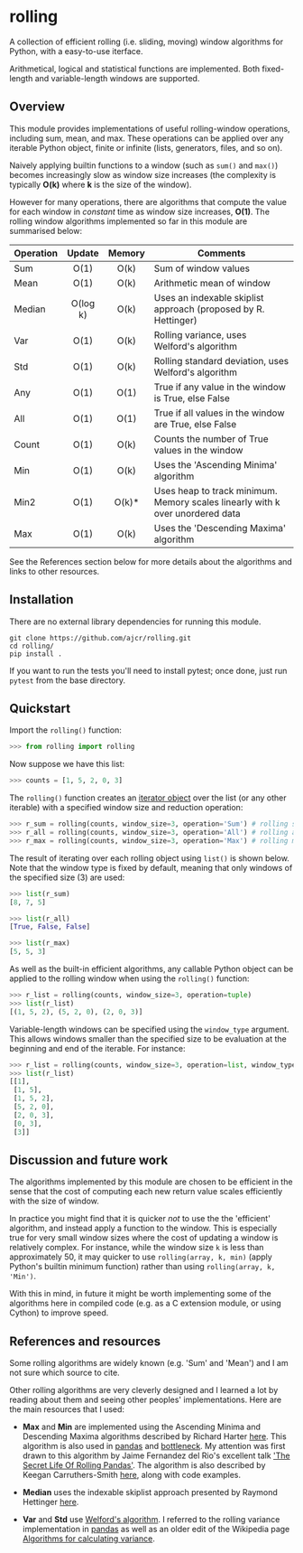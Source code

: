 # rolling

A collection of efficient rolling (i.e. sliding, moving) window algorithms for Python, with a easy-to-use iterface.

Arithmetical, logical and statistical functions are implemented. Both fixed-length and variable-length windows are supported.

## Overview

This module provides implementations of useful rolling-window operations, including sum, mean, and max. These operations can be applied over any iterable Python object, finite or infinite (lists, generators, files, and so on).

Naively applying builtin functions to a window (such as `sum()` and `max()`) becomes increasingly slow as window size increases (the complexity is typically **O(k)** where **k** is the size of the window).

However for many operations, there are algorithms that compute the value for each window in _constant_ time as window size increases, **O(1)**. The rolling window algorithms implemented so far in this module are summarised below:

| Operation                | Update   | Memory | Comments |
| ------------------------ |:--------:|:------:|-----------------------------|
| Sum                      | O(1)     | O(k)   | Sum of window values |
| Mean                     | O(1)     | O(k)   | Arithmetic mean of window |
| Median                   | O(log k) | O(k)   | Uses an indexable skiplist approach (proposed by R. Hettinger) |
| Var                      | O(1)     | O(k)   | Rolling variance, uses Welford's algorithm |
| Std                      | O(1)     | O(k)   | Rolling standard deviation, uses Welford's algorithm |
| Any                      | O(1)     | O(1)   | True if any value in the window is True, else False |
| All                      | O(1)     | O(1)   | True if all values in the window are True, else False |
| Count                    | O(1)     | O(k)   | Counts the number of True values in the window |
| Min                      | O(1)     | O(k)   | Uses the 'Ascending Minima' algorithm |
| Min2                     | O(1)     | O(k)*  | Uses heap to track minimum. Memory scales linearly with k over unordered data |
| Max                      | O(1)     | O(k)   | Uses the 'Descending Maxima' algorithm |

See the References section below for more details about the algorithms and links to other resources.

## Installation

There are no external library dependencies for running this module.

```
git clone https://github.com/ajcr/rolling.git
cd rolling/
pip install .
```
If you want to run the tests you'll need to install pytest; once done, just run `pytest` from the base directory.

## Quickstart

Import the `rolling()` function:
```python
>>> from rolling import rolling
```
Now suppose we have this list:
```python
>>> counts = [1, 5, 2, 0, 3]
```
The `rolling()` function creates an [iterator object](https://docs.python.org/3/library/stdtypes.html#iterator-types) over the list (or any other iterable) with a specified window size and reduction operation:
```python
>>> r_sum = rolling(counts, window_size=3, operation='Sum') # rolling sum
>>> r_all = rolling(counts, window_size=3, operation='All') # rolling all
>>> r_max = rolling(counts, window_size=3, operation='Max') # rolling max
```
The result of iterating over each rolling object using `list()` is shown below. Note that the window type is fixed by default, meaning that only windows of the specified size (3) are used:
```python
>>> list(r_sum)
[8, 7, 5]

>>> list(r_all)
[True, False, False]

>>> list(r_max)
[5, 5, 3]
```
As well as the built-in efficient algorithms, any callable Python object can be applied to the rolling window when using the `rolling()` function:
```python
>>> r_list = rolling(counts, window_size=3, operation=tuple)
>>> list(r_list)
[(1, 5, 2), (5, 2, 0), (2, 0, 3)]
```

Variable-length windows can be specified using the `window_type` argument. This allows windows smaller than the specified size to be evaluation at the beginning and end of the iterable. For instance:
```python
>>> r_list = rolling(counts, window_size=3, operation=list, window_type='variable')
>>> list(r_list)
[[1],
 [1, 5],
 [1, 5, 2],
 [5, 2, 0],
 [2, 0, 3],
 [0, 3],
 [3]]
```

## Discussion and future work

The algorithms implemented by this module are chosen to be efficient in the sense that the cost of computing each new return value scales efficiently with the size of window.

In practice you might find that it is quicker *not* to use the the 'efficient' algorithm, and instead apply a function to the window. This is especially true for very small window sizes where the cost of updating a window is relatively complex. For instance, while the window size `k` is less than approximately 50, it may quicker to use `rolling(array, k, min)` (apply Python's builtin minimum function) rather than using `rolling(array, k, 'Min')`.

With this in mind, in future it might be worth implementing some of the algorithms here in compiled code (e.g. as a C extension module, or using Cython) to improve speed.

## References and resources

Some rolling algorithms are widely known (e.g. 'Sum' and 'Mean') and I am not sure which source to cite.

Other rolling algorithms are very cleverly designed and I learned a lot by reading about them and seeing other peoples' implementations. Here are the main resources that I used:

- **Max** and **Min** are implemented using the Ascending Minima and Descending Maxima algorithms described by Richard Harter [here](http://www.richardhartersworld.com/cri/2001/slidingmin.html). This algorithm is also used in [pandas](http://pandas.pydata.org/) and [bottleneck](https://github.com/kwgoodman/bottleneck). My attention was first drawn to this algorithm by Jaime Fernandez del Rio's excellent talk ['The Secret Life Of Rolling Pandas'](https://www.youtube.com/watch?v=XM_r5La-1tA). The algorithm is also described by Keegan Carruthers-Smith [here](https://people.cs.uct.ac.za/~ksmith/articles/sliding_window_minimum.html), along with code examples.

- **Median** uses the indexable skiplist approach presented by Raymond Hettinger [here](http://code.activestate.com/recipes/577073/).

- **Var** and **Std** use [Welford's algorithm](https://en.wikipedia.org/wiki/Algorithms_for_calculating_variance#On-line_algorithm). I referred to the rolling variance implementation in [pandas](https://github.com/pandas-dev/pandas/blob/master/pandas/_libs/window.pyx#L635-L784) as well as an older edit of the Wikipedia page [Algorithms for calculating variance](https://en.wikipedia.org/w/index.php?title=Algorithms_for_calculating_variance&oldid=617145179).

